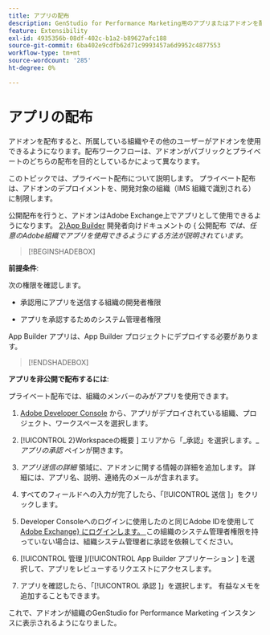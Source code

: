 ```yaml
---
title: アプリの配布
description: GenStudio for Performance Marketing用のアプリまたはアドオンを配布します。
feature: Extensibility
exl-id: 4935356b-08df-402c-b1a2-b89627afc188
source-git-commit: 6ba402e9cdfb62d71c9993457a6d9952c4877553
workflow-type: tm+mt
source-wordcount: '285'
ht-degree: 0%

---
```


# アプリの配布

アドオンを配布すると、所属している組織やその他のユーザーがアドオンを使用できるようになります。配布ワークフローは、アドオンがパブリックとプライベートのどちらの配布を目的としているかによって異なります。

このトピックでは、プライベート配布について説明します。 プライベート配布は、アドオンのデプロイメントを、開発対象の組織（IMS 組織で識別される）に制限します。

公開配布を行うと、アドオンはAdobe Exchange上でアプリとして使用できるようになります。 [2}App Builder](https://developer.adobe.com/app-builder/docs/guides/distribution/public/) 開発者向けドキュメントの { 公開配布 _では、任意のAdobe組織でアプリを使用できるようにする方法が説明されています。_

>[!BEGINSHADEBOX]

**前提条件**:

次の権限を確認します。

* 承認用にアプリを送信する組織の開発者権限

* アプリを承認するためのシステム管理者権限

App Builder アプリは、App Builder プロジェクトにデプロイする必要があります。

>[!ENDSHADEBOX]

**アプリを非公開で配布するには**:

プライベート配布では、組織のメンバーのみがアプリを使用できます。

1. [Adobe Developer Console](https://developer.adobe.com/console/) から、アプリがデプロイされている組織、プロジェクト、ワークスペースを選択します。

1. [!UICONTROL 2}Workspaceの概要 ] エリアから「_承認」を選択します。__アプリの承認_ ペインが開きます。

1. _アプリ送信の詳細_ 領域に、アドオンに関する情報の詳細を追加します。 詳細には、アプリ名、説明、連絡先のメールが含まれます。

1. すべてのフィールドへの入力が完了したら、「[!UICONTROL  送信 ]」をクリックします。

1. Developer Consoleへのログインに使用したのと同じAdobe IDを使用して [Adobe Exchange} にログインします。 ](https://exchange.adobe.com/)この組織のシステム管理者権限を持っていない場合は、組織システム管理者に承認を依頼してください。

1. [!UICONTROL  管理 ]/[!UICONTROL App Builder アプリケーション ] を選択して、アプリをレビューするリクエストにアクセスします。

1. アプリを確認したら、「[!UICONTROL  承認 ]」を選択します。 有益なメモを追加することもできます。

これで、アドオンが組織のGenStudio for Performance Marketing インスタンスに表示されるようになりました。
